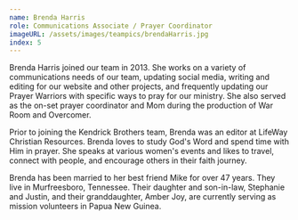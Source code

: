```yaml
---
name: Brenda Harris
role: Communications Associate / Prayer Coordinator
imageURL: /assets/images/teampics/brendaHarris.jpg
index: 5
---
```

Brenda Harris joined our team in 2013. She works on a variety of communications needs of our team, updating social media, writing and editing for our website and other projects, and frequently updating our Prayer Warriors with specific ways to pray for our ministry. She also served as the on-set prayer coordinator and Mom during the production of War Room and Overcomer.

Prior to joining the Kendrick Brothers team, Brenda was an editor at LifeWay Christian Resources. Brenda loves to study God's Word and spend time with Him in prayer. She speaks at various women's events and likes to travel, connect with people, and encourage others in their faith journey.

Brenda has been married to her best friend Mike for over 47 years. They live in Murfreesboro, Tennessee. Their daughter and son-in-law, Stephanie and Justin, and their granddaughter, Amber Joy, are currently serving as mission volunteers in Papua New Guinea.
